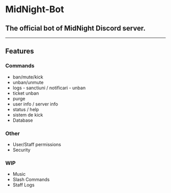 # MidNight-Bot
## The official bot of MidNight Discord server.
---
## Features
### Commands
- ban/mute/kick
- unban/unmute
- logs - sanctiuni / notificari - unban
- ticket unban
- purge
- user info / server info
- status / help
- sistem de kick
- Database

### Other
- User/Staff permissions
- Security

### WIP
- Music
- Slash Commands
- Staff Logs
